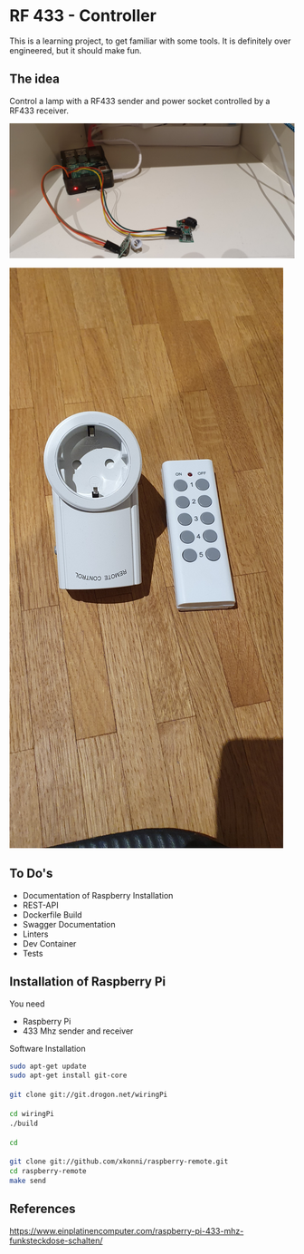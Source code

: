 # RF 433 - Controller

This is a learning project, to get familiar with some tools. It is definitely over engineered, but it should make fun.

## The idea

Control a lamp with a RF433 sender and power socket controlled by a RF433 receiver.

![Raspberry PI](assets/raspberrypi.jpg)

![Remote Power Socket](assets/remotepowersocket.jpg)

## To Do's

- Documentation of Raspberry Installation
- REST-API
- Dockerfile Build
- Swagger Documentation
- Linters
- Dev Container
- Tests

## Installation of Raspberry Pi

You need
- Raspberry Pi
- 433 Mhz sender and receiver

Software Installation

``` bash
sudo apt-get update
sudo apt-get install git-core

git clone git://git.drogon.net/wiringPi

cd wiringPi
./build

cd

git clone git://github.com/xkonni/raspberry-remote.git
cd raspberry-remote
make send
```

## References

https://www.einplatinencomputer.com/raspberry-pi-433-mhz-funksteckdose-schalten/
